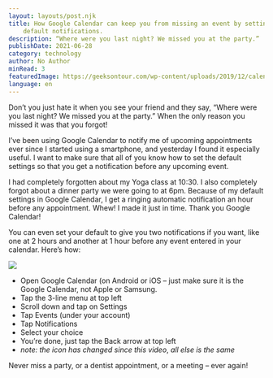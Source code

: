 ```yaml
---
layout: layouts/post.njk
title: How Google Calendar can keep you from missing an event by setting your
    default notifications.
description: “Where were you last night? We missed you at the party.”
publishDate: 2021-06-28
category: technology
author: No Author
minRead: 3
featuredImage: https://geeksontour.com/wp-content/uploads/2019/12/calendar.jpg
language: en
---
```


<!--StartFragment-->

Don’t you just hate it when you see your friend and they say, “Where were you last night? We missed you at the party.” When the only reason you missed it was that you forgot!

I’ve been using Google Calendar to notify me of upcoming appointments ever since I started using a smartphone, and yesterday I found it especially useful. I want to make sure that all of you know how to set the default settings so that you get a notification before any upcoming event.

I had completely forgotten about my Yoga class at 10:30. I also completely forgot about a dinner party we were going to at 6pm. Because of my default settings in Google Calendar, I get a ringing automatic notification an hour before any appointment. Whew! I made it just in time. Thank you Google Calendar!

You can even set your default to give you two notifications if you want, like one at 2 hours and another at 1 hour before any event entered in your calendar. Here’s how:

![](https://geeksontour.com/wp-content/uploads/2023/04/calendar.jpg)

-   Open Google Calendar (on Android or iOS – just make sure it is the Google Calendar, not Apple or Samsung.
-   Tap the 3-line menu at top left
-   Scroll down and tap on Settings
-   Tap Events (under your account)
-   Tap Notifications
-   Select your choice
-   You’re done, just tap the Back arrow at top left
-   _note: the icon has changed since this video_, *all else is the same*

Never miss a party, or a dentist appointment, or a meeting – ever again!

<!--EndFragment-->
